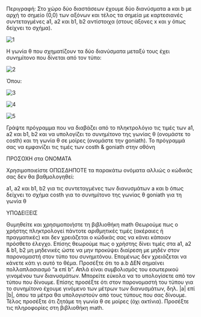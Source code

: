 Περιγραφή:
Στο χώρο δύο διαστάσεων έχουμε δύο διανύσματα a και b με αρχή το σημείο (0,0) των αξόνων και τέλος τα σημεία με καρτεσιανές συντεταγμένες a1, a2 και b1, b2 αντίστοιχα (στους άξονες x και y όπως δείχνει το σχήμα). 

![1](https://user-images.githubusercontent.com/73962468/103141556-94fa4800-46fe-11eb-9cef-955d401157b2.jpg)

Η γωνία θ που σχηματίζουν τα δύο διανύσματα μεταξύ τους έχει συνημίτονο που δίνεται από τον τύπο:

![2](https://user-images.githubusercontent.com/73962468/103141592-341f3f80-46ff-11eb-9290-6a1063fc6c6e.jpg)
 
Όπου:

![3](https://user-images.githubusercontent.com/73962468/103141605-4d27f080-46ff-11eb-9a8c-160508ae1c27.jpg)

![4](https://user-images.githubusercontent.com/73962468/103141606-4dc08700-46ff-11eb-9d21-2ca022fcdaf1.jpg)

![5](https://user-images.githubusercontent.com/73962468/103141607-4f8a4a80-46ff-11eb-8425-f66a421ffcb9.jpg)

   
Γράψτε πρόγραμμα που να διαβάζει από το πληκτρολόγιο τις τιμές των a1, a2 και b1, b2 και να υπολογίζει το συνημίτονο της γωνίας θ (ονομάστε το costh) και τη γωνία θ σε μοίρες (ονομάστε την goniath). Το πρόγραμμά σας να εμφανίζει τις τιμές των costh & goniath στην οθόνη 

ΠΡΟΣΟΧΗ στα ΟΝΟΜΑΤΑ

Χρησιμοποιείστε ΟΠΩΣΔΗΠΟΤΕ τα παρακάτω ονόματα αλλιώς ο κώδικάς σας δεν θα βαθμολογηθεί:

a1, a2 και b1, b2 για τις συντεταγμένες των διανυσμάτων a και b όπως δείχνει το σχήμα
costh για το συνημίτονο της γωνίας θ
goniath για τη γωνία θ

ΥΠΟΔΕΙΞΕΙΣ

Θυμηθείτε και χρησιμοποιήστε τη βιβλιοθήκη math
Θεωρούμε πως ο χρήστης πληκτρολογεί πάντοτε αριθμητικές τιμές (ακέραιες ή πραγματικές) και δεν χρειάζεται ο κώδικάς σας να κάνει κάποιον πρόσθετο έλεγχο.
Επίσης θεωρούμε πως ο χρήστης δίνει τιμές στα a1, a2 & b1, b2 μη μηδενικές ώστε να μην προκύψει διαίρεση με μηδέν στον παρονομαστή στον τύπο του συνημιτόνου. Επομένως δεν χρειάζεται να κάνετε κάτι γι αυτό το θέμα.
Προσέξτε ότι το a.b ΔΕΝ σημαίνει πολλαπλασιασμό “a επί b”. Απλά είναι συμβολισμός του εσωτερικού γινομένου των διανυσμάτων. Μπορείτε εύκολα να το υπολογίσετε από τον τύπου που δίνουμε.
Επίσης προσέξτε ότι στον παρονομαστή του τύπου για το συνημίτονο έχουμε γινόμενο των μέτρων των διανυσμάτων, δηλ. |a| επί |b|, όπου τα μέτρα θα υπολογιστούν από τους τύπους που σας δίνουμε.
Τέλος προσέξτε ότι ζητάμε τη γωνία θ σε μοίρες (όχι ακτίνια). Προσέξτε τις πληροφορίες στη βιβλιοθήκη math.
